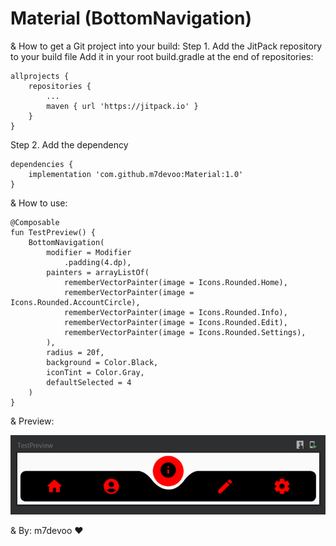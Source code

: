 # Material (BottomNavigation)

& How to get a Git project into your build:
   Step 1. Add the JitPack repository to your build file
   Add it in your root build.gradle at the end of repositories:
        
	allprojects {
		repositories {
			...
			maven { url 'https://jitpack.io' }
		}
	}
  
   Step 2. Add the dependency

	dependencies {
		implementation 'com.github.m7devoo:Material:1.0'
	}
	
& How to use:

	@Composable
	fun TestPreview() {
		BottomNavigation(
			modifier = Modifier
			    .padding(4.dp),
			painters = arrayListOf(
			    rememberVectorPainter(image = Icons.Rounded.Home),
			    rememberVectorPainter(image = Icons.Rounded.AccountCircle),
			    rememberVectorPainter(image = Icons.Rounded.Info),
			    rememberVectorPainter(image = Icons.Rounded.Edit),
				rememberVectorPainter(image = Icons.Rounded.Settings),
			),
			radius = 20f,
			background = Color.Black,
			iconTint = Color.Gray,
			defaultSelected = 4
		)
	}

& Preview:

   ![Preview](/images/bottom-navigation.PNG)


& By:   m7devoo ♥
